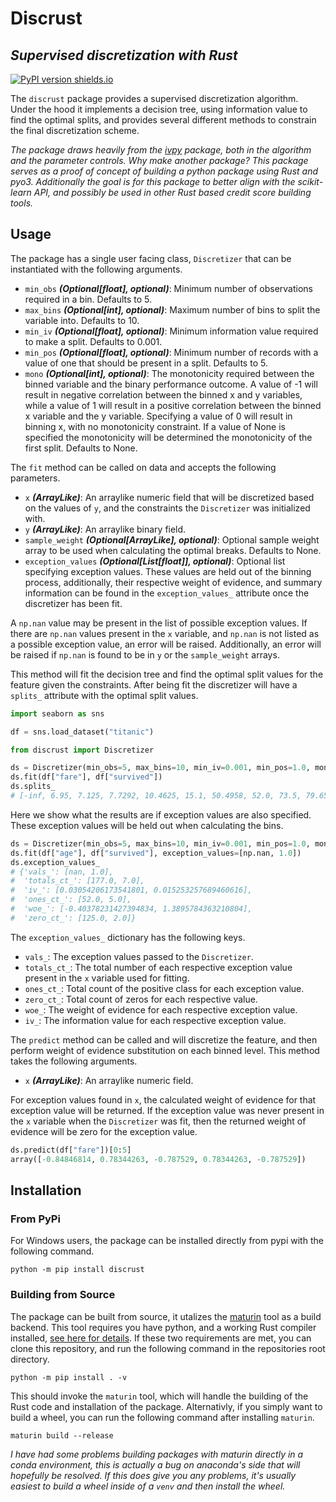 # Discrust

## _Supervised discretization with Rust_

[![PyPI version shields.io](https://img.shields.io/pypi/v/discrust.svg)](https://pypi.python.org/pypi/discrust/)

The `discrust` package provides a supervised discretization algorithm. Under the hood it implements a decision tree, using information value to find the optimal splits, and provides several different methods to constrain the final discretization scheme.

_The package draws heavily from the [ivpy](https://github.com/gravesee/ivpy) package, both in the algorithm and the parameter controls. Why make another package? This package serves as a proof of
concept of building a python package using Rust and pyo3. Additionally the goal is for this
package to better align with the scikit-learn API, and possibly be used in other Rust based
credit score building tools._

## Usage

The package has a single user facing class, `Discretizer` that can be instantiated with the following arguments.

- `min_obs` **_(Optional[float], optional)_**: Minimum number of observations required
  in a bin. Defaults to 5.
- `max_bins` **_(Optional[int], optional)_**: Maximum number of bins to split the variable
  into. Defaults to 10.
- `min_iv` **_(Optional[float], optional)_**: Minimum information value required to make a split.
  Defaults to 0.001.
- `min_pos` **_(Optional[float], optional)_**: Minimum number of records with a value of one
  that should be present in a split. Defaults to 5.
- `mono` **_(Optional[int], optional)_**: The monotonicity required between the binned variable and
  the binary performance outcome. A value of -1 will result in negative correlation between
  the binned x and y variables, while a value of 1 will result in a positive correlation between the
  binned x variable and the y variable. Specifying a value of 0 will result in binning
  x, with no monotonicity constraint. If a value of None is specified the monotonicity
  will be determined the monotonicity of the first split. Defaults to None.

The `fit` method can be called on data and accepts the following parameters.

- `x` **_(ArrayLike)_**: An arraylike numeric field that will be discretized based on
  the values of `y`, and the constraints the `Discretizer` was initialized with.
- `y` **_(ArrayLike)_**: An arraylike binary field.
- `sample_weight` **_(Optional[ArrayLike], optional)_**: Optional sample weight array
  to be used when calculating the optimal breaks. Defaults to None.
- `exception_values` **_(Optional[List[float]], optional)_**: Optional list specifying exception
  values. These values are held out of the binning process, additionally, their
  respective weight of evidence, and summary information can be found in the
  `exception_values_` attribute once the discretizer has been fit.

A `np.nan` value may be present in the list of possible exception values. If there are `np.nan` values present in the `x` variable, and `np.nan` is not listed as a possible exception value, an error will be raised. Additionally, an error will be raised if `np.nan` is found to be in `y` or the `sample_weight` arrays.

This method will fit the decision tree and find the optimal split values for the feature given the constraints. After being fit the discretizer will have a `splits_` attribute with the optimal
split values.

```python
import seaborn as sns

df = sns.load_dataset("titanic")

from discrust import Discretizer

ds = Discretizer(min_obs=5, max_bins=10, min_iv=0.001, min_pos=1.0, mono=None)
ds.fit(df["fare"], df["survived"])
ds.splits_
# [-inf, 6.95, 7.125, 7.7292, 10.4625, 15.1, 50.4958, 52.0, 73.5, 79.65, inf]
```

Here we show what the results are if exception values are also specified. These exception values will be held out when calculating the bins.

```python
ds = Discretizer(min_obs=5, max_bins=10, min_iv=0.001, min_pos=1.0, mono=None)
ds.fit(df["age"], df["survived"], exception_values=[np.nan, 1.0])
ds.exception_values_
# {'vals_': [nan, 1.0],
#  'totals_ct_': [177.0, 7.0],
#  'iv_': [0.03054206173541801, 0.015253257689460616],
#  'ones_ct_': [52.0, 5.0],
#  'woe_': [-0.40378231427394834, 1.3895784363210804],
#  'zero_ct_': [125.0, 2.0]}
```

The `exception_values_` dictionary has the following keys.

- `vals_`: The exception values passed to the `Discretizer`.
- `totals_ct_`: The total number of each respective exception value present in the `x` variable used for fitting.
- `ones_ct_`: Total count of the positive class for each exception value.
- `zero_ct_`: Total count of zeros for each respective value.
- `woe_`: The weight of evidence for each respective exception value.
- `iv_`: The information value for each respective exception value.

The `predict` method can be called and will discretize the feature, and then perform weight of evidence substitution on each binned level. This method takes the following arguments.

- `x` **_(ArrayLike)_**: An arraylike numeric field.

For exception values found in `x`, the calculated weight of evidence for that exception value will be returned. If the exception value was never present in the `x` variable when the `Discretizer` was fit, then the returned weight of evidence will be zero for the exception value.

```python
ds.predict(df["fare"])[0:5]
array([-0.84846814, 0.78344263, -0.787529, 0.78344263, -0.787529])
```

## Installation

### From PyPi

For Windows users, the package can be installed directly from pypi with the following command.

```shell
python -m pip install discrust
```

### Building from Source

The package can be built from source, it utalizes the [maturin](https://github.com/PyO3/maturin) tool as a build backend. This tool requires you have python, and a working Rust compiler installed, [see here for details](https://www.rust-lang.org/tools/install). If these two requirements are met, you can clone this repository, and run the following command in the repositories root directory.

```shell
python -m pip install . -v
```

This should invoke the `maturin` tool, which will handle the building of the Rust code and installation of the package. Alternativly, if you simply want to build a wheel, you can run the following command after installing `maturin`.

```shell
maturin build --release
```

_I have had some problems building packages with maturin directly in a conda environment, this is actually a bug on anaconda's side that will hopefully be resolved. If this does give you any problems, it's usually easiest to build a wheel inside of a `venv` and then install the wheel._
